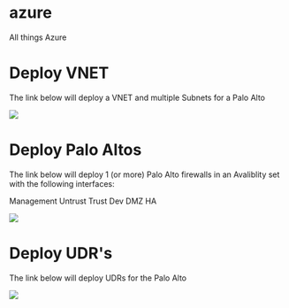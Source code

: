 # azure
All things Azure

# Deploy VNET

The link below will deploy a VNET and multiple Subnets for a Palo Alto

<p><a href="https://portal.azure.com/#create/Microsoft.Template/uri/https%3A%2F%2Fraw.githubusercontent.com%2Fmegatronlabs%2Fazure%2Fmaster%2Fprod-vnet.json" rel="nofollow"><img src="https://camo.githubusercontent.com/9285dd3998997a0835869065bb15e5d500475034/687474703a2f2f617a7572656465706c6f792e6e65742f6465706c6f79627574746f6e2e706e67" data-canonical-src="http://azuredeploy.net/deploybutton.png" style="max-width:100%;"></a></p>
<p>

# Deploy Palo Altos
The link below will deploy 1 (or more) Palo Alto firewalls in an Avaliblity set with the following interfaces:

Management
Untrust
Trust
Dev
DMZ
HA

<p><a href="https://portal.azure.com/#create/Microsoft.Template/uri/https%3A%2F%2Fraw.githubusercontent.com%2Fmegatronlabs%2Fazure%2Fmaster%2Fprod-palo4interface-vm-ha-pair.json" rel="nofollow"><img src="https://camo.githubusercontent.com/9285dd3998997a0835869065bb15e5d500475034/687474703a2f2f617a7572656465706c6f792e6e65742f6465706c6f79627574746f6e2e706e67" data-canonical-src="http://azuredeploy.net/deploybutton.png" style="max-width:100%;"></a></p>
<p>

# Deploy UDR's

The link below will deploy UDRs for the Palo Alto

<p><a href="https://portal.azure.com/#create/Microsoft.Template/uri/https%3A%2F%2Fraw.githubusercontent.com%2Fmegatronlabs%2Fazure%2Fmaster%2Fprod-udr.json" rel="nofollow"><img src="https://camo.githubusercontent.com/9285dd3998997a0835869065bb15e5d500475034/687474703a2f2f617a7572656465706c6f792e6e65742f6465706c6f79627574746f6e2e706e67" data-canonical-src="http://azuredeploy.net/deploybutton.png" style="max-width:100%;"></a></p>
<p>
